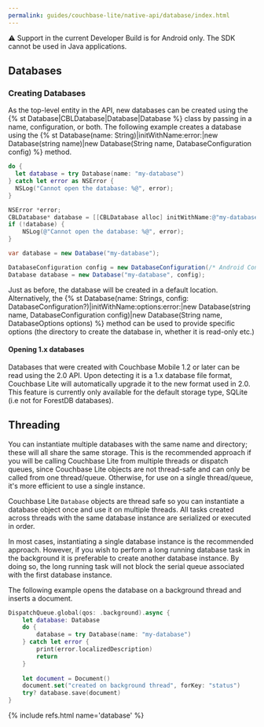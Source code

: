 ```yaml
---
permalink: guides/couchbase-lite/native-api/database/index.html
---
```


<block class="java" />

⚠ Support in the current Developer Build is for Android only. The SDK cannot be used in Java applications.

<block class="all" />

## Databases

### Creating Databases

As the top-level entity in the API, new databases can be created using the {% st Database|CBLDatabase|Database|Database %} class by passing in a name, configuration, or both. The following example creates a database using the {% st Database(name: String)|initWithName:error:|new Database(string name)|new Database(String name, DatabaseConfiguration config) %} method.

<block class="swift" />

```swift
do {
  let database = try Database(name: "my-database")
} catch let error as NSError {
  NSLog("Cannot open the database: %@", error);
}
```

<block class="objc" />

```objectivec
NSError *error;
CBLDatabase* database = [[CBLDatabase alloc] initWithName:@"my-database" error:&error];
if (!database) {
	NSLog(@"Cannot open the database: %@", error);
}
```

<block class="csharp" />

```csharp
var database = new Database("my-database");
```

<block class="java" />

```java
DatabaseConfiguration config = new DatabaseConfiguration(/* Android Context*/ context);
Database database = new Database("my-database", config);
```

<block class="all" />

Just as before, the database will be created in a default location. Alternatively, the {% st Database(name: Strings, config: DatabaseConfiguration?)|initWithName:options:error:|new Database(string name, DatabaseConfiguration config)|new Database(String name, DatabaseOptions options) %} method can be used to provide specific options (the directory to create the database in, whether it is read-only etc.)

#### Opening 1.x databases

Databases that were created with Couchbase Mobile 1.2 or later can be read using the 2.0 API. Upon detecting it is a 1.x database file format, Couchbase Lite will automatically upgrade it to the new format used in 2.0. This feature is currently only available for the default storage type, SQLite (i.e not for ForestDB databases).

## Threading

<block class="swift objc" />

You can instantiate multiple databases with the same name and directory; these will all share the same storage. This is the recommended approach if you will be calling Couchbase Lite from multiple threads or dispatch queues, since Couchbase Lite objects are not thread-safe and can only be called from one thread/queue. Otherwise, for use on a single thread/queue, it's more efficient to use a single instance.

<block class="java csharp" />

Couchbase Lite `Database` objects are thread safe so you can instantiate a database object once and use it on multiple threads. All tasks created across threads with the same database instance are serialized or executed in order.

In most cases, instantiating a single database instance is the recommended approach. However, if you wish to perform a long running database task in the background it is preferable to create another database instance. By doing so, the long running task will not block the serial queue associated with the first database instance.

<block class="swift" />

The following example opens the database on a background thread and inserts a document.

```swift
DispatchQueue.global(qos: .background).async {
	let database: Database
	do {
		database = try Database(name: "my-database")
	} catch let error {
		print(error.localizedDescription)
		return
	}
	
	let document = Document()
	document.set("created on background thread", forKey: "status")
	try? database.save(document)
}
```

{% include refs.html name='database' %}
